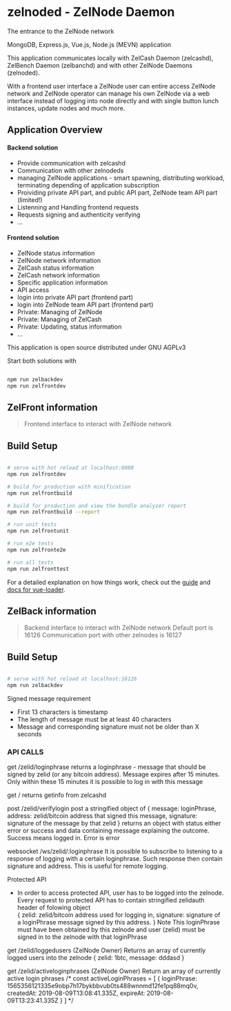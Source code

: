 # zelnoded - ZelNode Daemon
The entrance to the ZelNode network

MongoDB, Express.js, Vue.js, Node.js (MEVN) application

This application communicates locally with ZelCash Daemon (zelcashd), ZelBench Daemon (zelbanchd) and with other ZelNode Daemons (zelnoded). 

With a frontend user interface a ZelNode user can entire access ZelNode network and ZelNode operator can manage his own ZelNode via a web interface instead of logging into node directly and with single button lunch instances, update nodes and much more. 

## Application Overview
#### Backend solution
- Provide communication with zelcashd
- Communication with other zelnodeds
- managing ZelNode applications - smart spawning, distributing workload, terminating depending of application subscription 
- Proividing private API part, and public API part, ZelNode team API part (limited!)
- Listenning and Handling frontend requests
- Requests signing and authenticity verifying
- ...

#### Frontend solution
- ZelNode status information
- ZelNode network information
- ZelCash status information
- ZelCash network information
- Specific application information
- API access
- login into private API part (frontend part)
- login into ZelNode team API part (frontend part)
- Private: Managing of ZelNode
- Private: Managing of ZelCash
- Private: Updating, status information
- ...

This application is open source distributed under GNU AGPLv3


Start both solutions with 

``` bash

npm run zelbackdev
npm run zelfrontdev

```

## ZelFront information

> Frontend interface to interact with ZelNode network

## Build Setup

``` bash

# serve with hot reload at localhost:8080
npm run zelfrontdev

# build for production with minification
npm run zelfrontbuild

# build for production and view the bundle analyzer report
npm run zelfrontbuild --report

# run unit tests
npm run zelfrontunit

# run e2e tests
npm run zelfronte2e

# run all tests
npm run zelfronttest
```

For a detailed explanation on how things work, check out the [guide](http://vuejs-templates.github.io/webpack/) and [docs for vue-loader](http://vuejs.github.io/vue-loader).

## ZelBack information

> Backend interface to interact with ZelNode network
> Default port is 16126
> Communication port with other zelnodes is 16127

## Build Setup

``` bash

# serve with hot reload at localhost:16126
npm run zelbackdev

```

Signed message requirement
- First 13 characters is timestamp
- The length of message must be at least 40 characters
- Message and corresponding signature must not be older than X seconds


### API CALLS
get /zelid/loginphrase
returns a loginphrase - message that should be signed by zelid (or any bitcoin address). Message expires after 15 minutes. Only within these 15 minutes it is possible to log in with this message

get /
returns getinfo from zelcashd

post /zelid/verifylogin
post a stringified object of {
  message: loginPhrase,
  address: zelid/bitcoin address that signed this message,
  signature: signature of the message by that zelid
}
returns an object with status either error or success and data containing message explaining the outcome. Success means logged in. Error is error

websocket /ws/zelid/:loginphrase
It is possible to subscribe to listening to a response of logging with a certain loginphrase. Such response then contain signature and address. This is useful for remote logging.

Protected API
- In order to access protected API, user has to be logged into the zelnode. Every request to protected API has to contain stringified zelidauth header of folowing object\
  {
    zelid: zelid/bitcoin address used for logging in,
    signature: signature of a loginPhrase message signed by this address. 
  }
  Note This loginPhrase must have been obtained by this zelnode and user (zelid) must be signed in to the zelnode with that loginPhrase

get /zelid/loggedusers (ZelNode Owner)
Returns an array of currently logged users into the zelnode
{ zelid: 1btc, message: dddasd }

get /zelid/activeloginphrases (ZelNode Owner)
Return an array of currently active login phrases
  /* const activeLoginPhrases = [
     {
       loginPhrase: 1565356121335e9obp7h17bykbbvub0ts488wnnmd12fe1pq88mq0v,
       createdAt: 2019-08-09T13:08:41.335Z,
       expireAt: 2019-08-09T13:23:41.335Z
     }
  ] */
